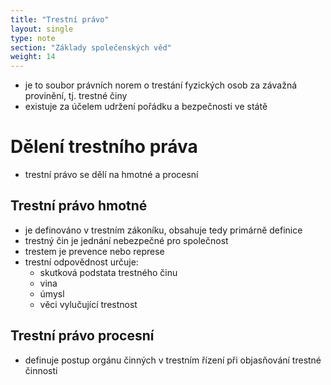 ```yaml
---
title: "Trestní právo"
layout: single
type: note
section: "Základy společenských věd"
weight: 14
---
```

- je to soubor právních norem o trestání fyzických osob za závažná provinění, tj. trestné činy
- existuje za účelem udržení pořádku a bezpečnosti ve státě
# Dělení trestního práva
- trestní právo se dělí na hmotné a procesní
## Trestní právo hmotné
- je definováno v trestním zákoníku, obsahuje tedy primárně definice
- trestný čin je jednání nebezpečné pro společnost
- trestem je prevence nebo represe
- trestní odpovědnost určuje:
    - skutková podstata trestného činu
    - vina
    - úmysl
    - věci vylučující trestnost
## Trestní právo procesní
- definuje postup orgánu činných v trestním řízení při objasňování trestné činnosti